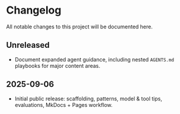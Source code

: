 # Changelog

All notable changes to this project will be documented here.

## Unreleased
- Document expanded agent guidance, including nested `AGENTS.md` playbooks for major content areas.

## 2025-09-06
- Initial public release: scaffolding, patterns, model & tool tips, evaluations, MkDocs + Pages workflow.
